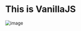 # This is VanillaJS<br>

![image](https://user-images.githubusercontent.com/66376774/108198599-2a461580-715f-11eb-9475-c62db4611896.png)

